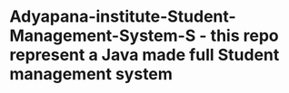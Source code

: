 # Adyapana-institute-Student-Management-System-S - this repo represent a Java made full Student management system 
